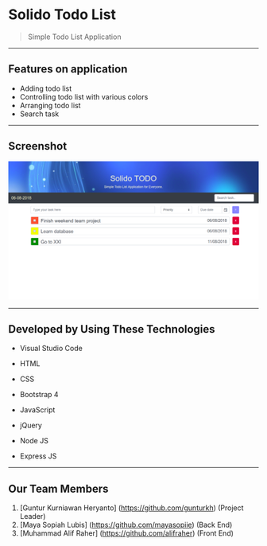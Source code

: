 # Solido Todo List

> Simple Todo List Application

---

## Features on application

-   Adding todo list
-   Controlling todo list with various colors
-   Arranging todo list
-   Search task 

---

## Screenshot

![Screenshot](./image/screenshot.png)

---

## Developed by Using These Technologies

-   Visual Studio Code
-   HTML
-   CSS
-   Bootstrap 4

-   JavaScript
-   jQuery
-   Node JS
-   Express JS

---

## Our Team Members

1.  [Guntur Kurniawan Heryanto] (https://github.com/gunturkh) (Project Leader)
2.  [Maya Sopiah Lubis] (https://github.com/mayasopiie) (Back End)
3.  [Muhammad Alif Raher] (https://github.com/alifraher) (Front End)
